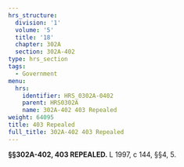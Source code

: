 ```yaml
---
hrs_structure:
  division: '1'
  volume: '5'
  title: '18'
  chapter: 302A
  section: 302A-402
type: hrs_section
tags:
  - Government
menu:
  hrs:
    identifier: HRS_0302A-0402
    parent: HRS0302A
    name: 302A-402 403 Repealed
weight: 64095
title: 403 Repealed
full_title: 302A-402 403 Repealed
---
```

**§§302A-402, 403 REPEALED.** L 1997, c 144, §§4, 5.